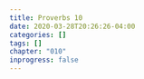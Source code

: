 ```yaml
---
title: Proverbs 10
date: 2020-03-28T20:26:26-04:00
categories: []
tags: []
chapter: "010"
inprogress: false
---
```


